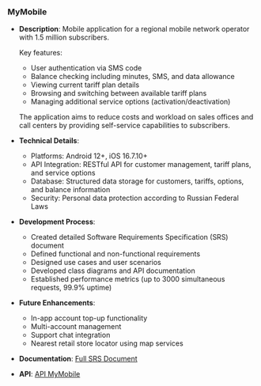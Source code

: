 ### **MyMobile**
- **Description**: Mobile application for a regional mobile network operator with 1.5 million subscribers.
  
  Key features:
  - User authentication via SMS code
  - Balance checking including minutes, SMS, and data allowance
  - Viewing current tariff plan details
  - Browsing and switching between available tariff plans
  - Managing additional service options (activation/deactivation)
  
  The application aims to reduce costs and workload on sales offices and call centers by providing self-service capabilities to subscribers.

- **Technical Details**:
  - Platforms: Android 12+, iOS 16.7.10+
  - API Integration: RESTful API for customer management, tariff plans, and service options
  - Database: Structured data storage for customers, tariffs, options, and balance information
  - Security: Personal data protection according to Russian Federal Laws

- **Development Process**:
  - Created detailed Software Requirements Specification (SRS) document
  - Defined functional and non-functional requirements
  - Designed use cases and user scenarios
  - Developed class diagrams and API documentation
  - Established performance metrics (up to 3000 simultaneous requests, 99.9% uptime)

- **Future Enhancements**:
  - In-app account top-up functionality
  - Multi-account management
  - Support chat integration
  - Nearest retail store locator using map services

- **Documentation**: [Full SRS Document](https://github.com/pmasalev/MyMibile/blob/main/SRS%20MyMobile%20v.1.0.0.docx)
- **API**: [API MyMobile](https://app.swaggerhub.com/apis/PMASALEV/MyMobile/1.0.0)
